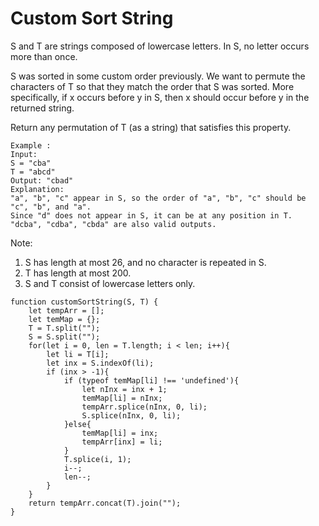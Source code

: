 # Custom Sort String

S and T are strings composed of lowercase letters. In S, no letter occurs more than once.

S was sorted in some custom order previously. We want to permute the characters of T so that they match the order that S was sorted. More specifically, if x occurs before y in S, then x should occur before y in the returned string.

Return any permutation of T (as a string) that satisfies this property.
```apple js
Example :
Input: 
S = "cba"
T = "abcd"
Output: "cbad"
Explanation: 
"a", "b", "c" appear in S, so the order of "a", "b", "c" should be "c", "b", and "a". 
Since "d" does not appear in S, it can be at any position in T. "dcba", "cdba", "cbda" are also valid outputs.
```

Note:

1. S has length at most 26, and no character is repeated in S.
2. T has length at most 200.
3. S and T consist of lowercase letters only.

```apple js
function customSortString(S, T) {
    let tempArr = [];
    let temMap = {};
    T = T.split("");
    S = S.split("");
    for(let i = 0, len = T.length; i < len; i++){
        let li = T[i];
        let inx = S.indexOf(li);
        if (inx > -1){
            if (typeof temMap[li] !== 'undefined'){
                let nInx = inx + 1;
                temMap[li] = nInx;
                tempArr.splice(nInx, 0, li);
                S.splice(nInx, 0, li);
            }else{
                temMap[li] = inx;
                tempArr[inx] = li;
            }
            T.splice(i, 1);
            i--;
            len--;
        }
    }
    return tempArr.concat(T).join("");
}
```


